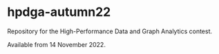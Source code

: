 # hpdga-autumn22

Repository for the High-Performance Data and Graph Analytics contest.

Available from 14 November 2022.
